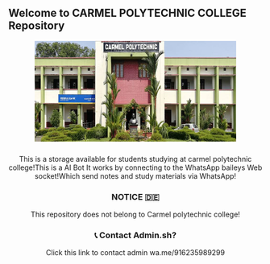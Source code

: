 ## **Welcome to CARMEL POLYTECHNIC COLLEGE Repository**




<div align="center">
  <img border-radius: 15px src="images (13).jpeg" width="400" height="200"/>
  <p align="center">

###
This is a storage available for students studying at carmel polytechnic college!This is a AI Bot It works by connecting to the WhatsApp baileys Web socket!Which send notes and study materials via WhatsApp!

### NOTICE 🇩🇪


This repository does not belong to Carmel polytechnic college!

### 📞 Contact Admin.sh?

Click this link to contact admin wa.me/916235989299
